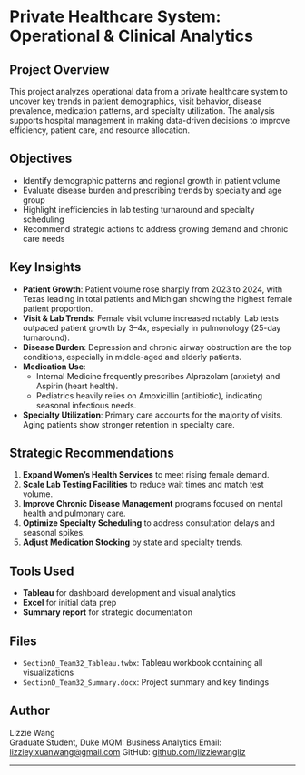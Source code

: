 # Private Healthcare System: Operational & Clinical Analytics

## Project Overview

This project analyzes operational data from a private healthcare system to uncover key trends in patient demographics, visit behavior, disease prevalence, medication patterns, and specialty utilization. The analysis supports hospital management in making data-driven decisions to improve efficiency, patient care, and resource allocation.

## Objectives

- Identify demographic patterns and regional growth in patient volume
- Evaluate disease burden and prescribing trends by specialty and age group
- Highlight inefficiencies in lab testing turnaround and specialty scheduling
- Recommend strategic actions to address growing demand and chronic care needs

## Key Insights

- **Patient Growth**: Patient volume rose sharply from 2023 to 2024, with Texas leading in total patients and Michigan showing the highest female patient proportion.
- **Visit & Lab Trends**: Female visit volume increased notably. Lab tests outpaced patient growth by 3–4x, especially in pulmonology (25-day turnaround).
- **Disease Burden**: Depression and chronic airway obstruction are the top conditions, especially in middle-aged and elderly patients.
- **Medication Use**:
  - Internal Medicine frequently prescribes Alprazolam (anxiety) and Aspirin (heart health).
  - Pediatrics heavily relies on Amoxicillin (antibiotic), indicating seasonal infectious needs.
- **Specialty Utilization**: Primary care accounts for the majority of visits. Aging patients show stronger retention in specialty care.

## Strategic Recommendations

1. **Expand Women’s Health Services** to meet rising female demand.
2. **Scale Lab Testing Facilities** to reduce wait times and match test volume.
3. **Improve Chronic Disease Management** programs focused on mental health and pulmonary care.
4. **Optimize Specialty Scheduling** to address consultation delays and seasonal spikes.
5. **Adjust Medication Stocking** by state and specialty trends.

## Tools Used

- **Tableau** for dashboard development and visual analytics
- **Excel** for initial data prep 
- **Summary report** for strategic documentation

## Files

- `SectionD_Team32_Tableau.twbx`: Tableau workbook containing all visualizations
- `SectionD_Team32_Summary.docx`: Project summary and key findings

## Author

Lizzie Wang  
Graduate Student, Duke MQM: Business Analytics 
Email: lizzieyixuanwang@gmail.com 
GitHub: [github.com/lizziewangliz](https://github.com/lizziewangliz)

---
